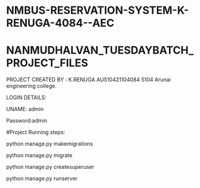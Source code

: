 # NMBUS-RESERVATION-SYSTEM-K-RENUGA-4084--AEC
# NANMUDHALVAN_TUESDAYBATCH_PROJECT_FILES
PROJECT CREATED BY : K.RENUGA
AU510421104084
5104 Arunai engineering college.
                    



LOGIN DETAILS:


UNAME: admin


Password:admin




#Project Running steps:

python manage.py makemigrations

python manage.py migrate

python manage.py createsuperuser

python manage.py runserver
